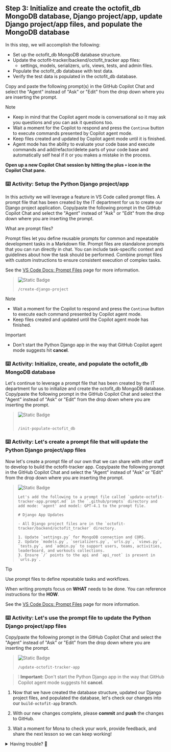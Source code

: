 ## Step 3: Initialize and create the octofit_db MongoDB database, Django project/app, update Django project/app files, and populate the MongoDB database

In this step, we will accomplish the following:

- Set up the octofit_db MongoDB database structure.
- Update the octofit-tracker/backend/octofit_tracker app files:
  - settings, models, serializers, urls, views, tests, and admin files.
- Populate the octofit_db database with test data.
- Verify the test data is populated in the octofit_db database.

Copy and paste the following prompt(s) in the GitHub Copilot Chat and select the "Agent" instead of "Ask" or "Edit" from the drop down where you are inserting the prompt.

> [!NOTE]
> - Keep in mind that the Copilot agent mode is conversational so it may ask you questions and you can ask it questions too.
> - Wait a moment for the Copilot to respond and press the `Continue` button to execute commands presented by Copilot agent mode.
> - Keep files created and updated by Copilot agent mode until it is finished.
> - Agent mode has the ability to evaluate your code base and execute commands and add/refactor/delete parts of your code base and automatically self heal if it or you makes a mistake in the process.

**Open up a new Copilot Chat session by hitting the plus `+` icon in the Copilot Chat pane.**

### :keyboard: Activity: Setup the Python Django project/app

In this activity we will leverage a feature in VS Code called prompt files. A prompt file that has been created by the IT department for us to create our Django project application. Copy/paste the following prompt in the GitHub Copilot Chat and select the "Agent" instead of "Ask" or "Edit" from the drop down where you are inserting the prompt.

What are prompt files?

Prompt files let you define reusable prompts for common and repeatable development tasks in a Markdown file.
Prompt files are standalone prompts that you can run directly in chat. You can include task-specific context and guidelines about how the task should be performed.
Combine prompt files with custom instructions to ensure consistent execution of complex tasks.

See the [VS Code Docs: Prompt Files](https://code.visualstudio.com/docs/copilot/customization/overview#_prompt-files) page for more information.

> ![Static Badge](https://img.shields.io/badge/-Prompt-text?style=flat-square&logo=github%20copilot&labelColor=512a97&color=ecd8ff)
>
> ```prompt
> /create-django-project
>```

> [!NOTE]
> - Wait a moment for the Copilot to respond and press the `Continue` button to execute each command presented by Copilot agent mode.
> - Keep files created and updated until the Copilot agent mode has finished.

> [!IMPORTANT]
> - Don't start the Python Django app in the way that GitHub Copilot agent mode suggests hit **cancel**.

### :keyboard: Activity: Initialize, create, and populate the octofit_db MongoDB database

Let's continue to leverage a prompt file that has been created by the IT department for us to initialize and create the octofit_db MongoDB database. Copy/paste the following prompt in the GitHub Copilot Chat and select the "Agent" instead of "Ask" or "Edit" from the drop down where you are inserting the prompt.

> ![Static Badge](https://img.shields.io/badge/-Prompt-text?style=flat-square&logo=github%20copilot&labelColor=512a97&color=ecd8ff)
>
> ```prompt
>
> /init-populate-octofit_db
> ```

### :keyboard: Activity: Let's create a prompt file that will update the Python Django project/app files

Now let's create a prompt file of our own that we can share with other staff to develop to build the octofit-tracker app. Copy/paste the following prompt in the GitHub Copilot Chat and select the "Agent" instead of "Ask" or "Edit" from the drop down where you are inserting the prompt.

> ![Static Badge](https://img.shields.io/badge/-Prompt-text?style=flat-square&logo=github%20copilot&labelColor=512a97&color=ecd8ff)
>
> ```prompt
> Let's add the following to a prompt file called `update-octofit-tracker-app.prompt.md` in the `.github/prompts` directory and add mode: 'agent' and model: GPT-4.1 to the prompt file.
>
> # Django App Updates
>
> - All Django project files are in the `octofit-tracker/backend/octofit_tracker` directory.
>
> 1. Update `settings.py` for MongoDB connection and CORS.
> 2. Update `models.py`, `serializers.py`, `urls.py`, `views.py`, `tests.py`, and `admin.py` to support users, teams, activities, leaderboard, and workouts collections.
> 3. Ensure `/` points to the api and `api_root` is present in `urls.py`.
> ```

> [!TIP]
> Use prompt files to define repeatable tasks and workflows.
>
> When writing prompts focus on **WHAT** needs to be done. You can reference instructions for the **HOW**.

See the [VS Code Docs: Prompt Files](https://code.visualstudio.com/docs/copilot/customization/overview#_prompt-files) page for more information.

### :keyboard: Activity: Let's use the prompt file to update the Python Django project/app files

Copy/paste the following prompt in the GitHub Copilot Chat and select the "Agent" instead of "Ask" or "Edit" from the drop down where you are inserting the prompt.

> ![Static Badge](https://img.shields.io/badge/-Prompt-text?style=flat-square&logo=github%20copilot&labelColor=512a97&color=ecd8ff)
>
> ```prompt
> /update-octofit-tracker-app
> ```
>

> ❕ **Important:** Don't start the Python Django app in the way that GitHub Copilot agent mode suggests hit **cancel**.

1. Now that we have created the database structure, updated our Django project files, and populated the database, let's check our changes into our `build-octofit-app` branch.

1. With our new changes complete, please **commit** and **push** the changes to GitHub.

1. Wait a moment for Mona to check your work, provide feedback, and share the next lesson so we can keep working!

<details>
<summary>Having trouble? 🤷</summary><br/>

If you don't get feedback, here are some things to check:

- Make sure your commit changes were made for the following files to the branch `build-octofit-app` and pushed/synchronized to GitHub:
  - `octofit-tracker/backend/octofit_tracker/settings.py`
  - `octofit-tracker/backend/octofit_tracker/management/commands/populate_db.py`
- If Mona found a mistake, simply make a correction and push your changes again. Mona will check your work as many times as needed.

</details>
